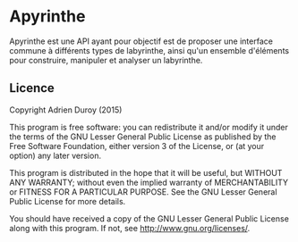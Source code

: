 # Apyrinthe

Apyrinthe est une API ayant pour objectif est de proposer une interface commune à différents types de labyrinthe,
ainsi qu'un ensemble d'éléments pour construire, manipuler et analyser un labyrinthe.

## Licence

Copyright Adrien Duroy (2015)

This program is free software: you can redistribute it and/or modify
it under the terms of the GNU Lesser General Public License as published by
the Free Software Foundation, either version 3 of the License, or
(at your option) any later version.

This program is distributed in the hope that it will be useful,
but WITHOUT ANY WARRANTY; without even the implied warranty of
MERCHANTABILITY or FITNESS FOR A PARTICULAR PURPOSE.  See the
GNU Lesser General Public License for more details.

You should have received a copy of the GNU Lesser General Public License
along with this program.  If not, see <http://www.gnu.org/licenses/>.